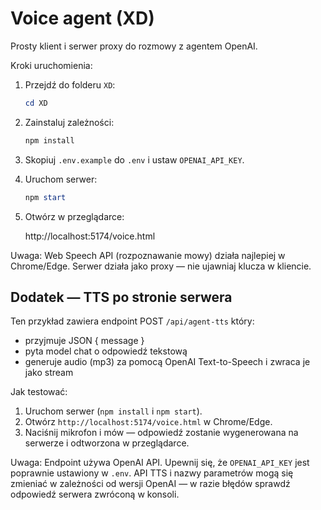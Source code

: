 # Voice agent (XD)

Prosty klient i serwer proxy do rozmowy z agentem OpenAI.

Kroki uruchomienia:

1. Przejdź do folderu `XD`:

   ```powershell
   cd XD
   ```

2. Zainstaluj zależności:

   ```powershell
   npm install
   ```

3. Skopiuj `.env.example` do `.env` i ustaw `OPENAI_API_KEY`.

4. Uruchom serwer:

   ```powershell
   npm start
   ```

5. Otwórz w przeglądarce:

   http://localhost:5174/voice.html

Uwaga: Web Speech API (rozpoznawanie mowy) działa najlepiej w Chrome/Edge. Serwer działa jako proxy — nie ujawniaj klucza w kliencie.

## Dodatek — TTS po stronie serwera

Ten przykład zawiera endpoint POST `/api/agent-tts` który:

- przyjmuje JSON { message }
- pyta model chat o odpowiedź tekstową
- generuje audio (mp3) za pomocą OpenAI Text-to-Speech i zwraca je jako stream

Jak testować:

1. Uruchom serwer (`npm install` i `npm start`).
2. Otwórz `http://localhost:5174/voice.html` w Chrome/Edge.
3. Naciśnij mikrofon i mów — odpowiedź zostanie wygenerowana na serwerze i odtworzona w przeglądarce.

Uwaga: Endpoint używa OpenAI API. Upewnij się, że `OPENAI_API_KEY` jest poprawnie ustawiony w `.env`. API TTS i nazwy parametrów mogą się zmieniać w zależności od wersji OpenAI — w razie błędów sprawdź odpowiedź serwera zwróconą w konsoli.
